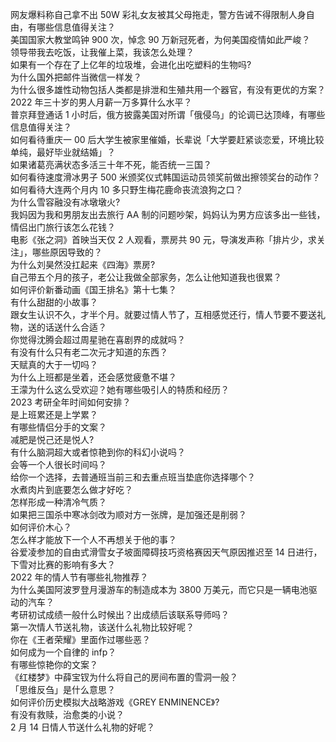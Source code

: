 网友爆料称自己拿不出 50W 彩礼女友被其父母拖走，警方告诫不得限制人身自由，有哪些信息值得关注？  
美国国家大教堂鸣钟 900 次，悼念 90 万新冠死者，为何美国疫情如此严峻？  
领导带我去吃饭，让我催上菜，我该怎么处理？  
如果有一个存在了上亿年的垃圾堆，会进化出吃塑料的生物吗?  
为什么国外把邮件当微信一样发？  
为什么很多雄性动物包括人类都是排泄和生殖共用一个器官，有没有更优的方案？  
2022 年三十岁的男人月薪一万多算什么水平？  
普京拜登通话 1 小时后，俄方披露美国对所谓「俄侵乌」的论调已达顶峰，有哪些信息值得关注？  
如何看待重庆一 00 后大学生被家里催婚，长辈说「大学要赶紧谈恋爱，环境比较单纯，最好毕业就结婚」？  
如果诸葛亮满状态多活三十年不死，能否统一三国？  
如何看待速度滑冰男子 500 米颁奖仪式韩国运动员领奖前做出擦领奖台的动作？  
如何看待大连两个月内 10 多只野生梅花鹿命丧流浪狗之口？  
为什么雪容融没有冰墩墩火?  
我妈因为我和男朋友出去旅行 AA 制的问题吵架，妈妈认为男方应该多出一些钱，情侣出门旅行该怎么花钱？  
电影《张之洞》首映当天仅 2 人观看，票房共 90 元，导演发声称「排片少，求关注」，哪些原因导致的？  
为什么刘昊然没扛起来《四海》票房?  
自己带五个月的孩子，老公让我做全部家务，怎么让他知道我也很累？  
如何评价新番动画《国王排名》第十七集？  
有什么甜甜的小故事？  
跟女生认识不久，才半个月。就要过情人节了，互相感觉还行，情人节要不要送礼物，送的话送什么合适？  
你觉得沈腾会超过周星驰在喜剧界的成就吗？  
有没有什么只有老二次元才知道的东西？  
天赋真的大于一切吗？  
为什么上班都是坐着，还会感觉疲惫不堪？  
王濛为什么这么受欢迎？她有哪些吸引人的特质和经历？  
2023 考研全年时间如何安排？  
是上班累还是上学累？  
有哪些情侣分手的文案？  
减肥是悦己还是悦人?  
有什么脑洞超大或者惊艳到你的科幻小说吗？  
会等一个人很长时间吗？  
给你一个选择，去普通班当前三和去重点班当垫底你选择哪个？  
水煮肉片到底要怎么做才好吃？  
怎样形成一种清冷气质？  
如果把三国杀中寒冰剑改为顺对方一张牌，是加强还是削弱？  
如何评价木心？  
怎么样才能放下一个人不再想关于他的事？  
谷爱凌参加的自由式滑雪女子坡面障碍技巧资格赛因天气原因推迟至 14 日进行，下雪对比赛的影响有多大？  
2022 年的情人节有哪些礼物推荐？  
为什么美国阿波罗登月漫游车的制造成本为 3800 万美元，而它只是一辆电池驱动的汽车？  
考研初试成绩一般什么时候出？出成绩后该联系导师吗？  
第一次情人节送礼物，该送什么礼物比较好呢？  
你在《王者荣耀》里面作过哪些恶？  
如何成为一个自律的 infp？  
有哪些惊艳你的文案？  
《红楼梦》中薛宝钗为什么将自己的房间布置的雪洞一般？  
「思维反刍」是什么意思？  
如何评价历史模拟大战略游戏《GREY ENMINENCE》?  
有没有救赎，治愈类的小说？  
2 月 14 日情人节送什么礼物的好呢？  
